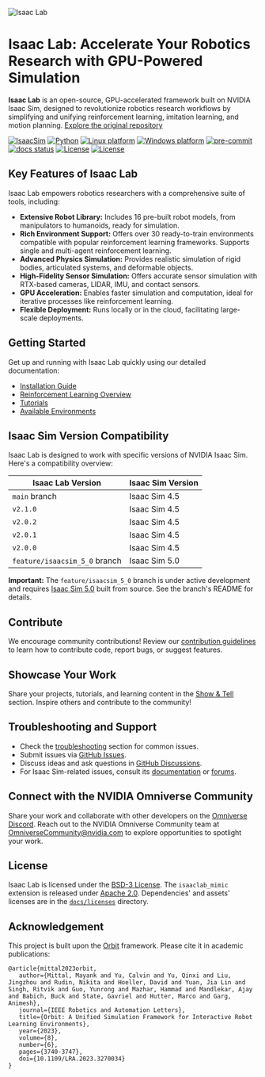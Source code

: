 ![Isaac Lab](docs/source/_static/isaaclab.jpg)

# Isaac Lab: Accelerate Your Robotics Research with GPU-Powered Simulation

**Isaac Lab** is an open-source, GPU-accelerated framework built on NVIDIA Isaac Sim, designed to revolutionize robotics research workflows by simplifying and unifying reinforcement learning, imitation learning, and motion planning.  [Explore the original repository](https://github.com/isaac-sim/IsaacLab)

[![IsaacSim](https://img.shields.io/badge/IsaacSim-4.5.0-silver.svg)](https://docs.isaacsim.omniverse.nvidia.com/latest/index.html)
[![Python](https://img.shields.io/badge/python-3.10-blue.svg)](https://docs.python.org/3/whatsnew/3.10.html)
[![Linux platform](https://img.shields.io/badge/platform-linux--64-orange.svg)](https://releases.ubuntu.com/20.04/)
[![Windows platform](https://img.shields.io/badge/platform-windows--64-orange.svg)](https://www.microsoft.com/en-us/)
[![pre-commit](https://img.shields.io/github/actions/workflow/status/isaac-sim/IsaacLab/pre-commit.yaml?logo=pre-commit&logoColor=white&label=pre-commit&color=brightgreen)](https://github.com/isaac-sim/IsaacLab/actions/workflows/pre-commit.yaml)
[![docs status](https://img.shields.io/github/actions/workflow/status/isaac-sim/IsaacLab/docs.yaml?label=docs&color=brightgreen)](https://github.com/isaac-sim/IsaacLab/actions/workflows/docs.yaml)
[![License](https://img.shields.io/badge/license-BSD--3-yellow.svg)](https://opensource.org/licenses/BSD-3-Clause)
[![License](https://img.shields.io/badge/license-Apache--2.0-yellow.svg)](https://opensource.org/license/apache-2-0)

## Key Features of Isaac Lab

Isaac Lab empowers robotics researchers with a comprehensive suite of tools, including:

*   **Extensive Robot Library:** Includes 16 pre-built robot models, from manipulators to humanoids, ready for simulation.
*   **Rich Environment Support:** Offers over 30 ready-to-train environments compatible with popular reinforcement learning frameworks. Supports single and multi-agent reinforcement learning.
*   **Advanced Physics Simulation:** Provides realistic simulation of rigid bodies, articulated systems, and deformable objects.
*   **High-Fidelity Sensor Simulation:** Offers accurate sensor simulation with RTX-based cameras, LIDAR, IMU, and contact sensors.
*   **GPU Acceleration:** Enables faster simulation and computation, ideal for iterative processes like reinforcement learning.
*   **Flexible Deployment:**  Runs locally or in the cloud, facilitating large-scale deployments.

## Getting Started

Get up and running with Isaac Lab quickly using our detailed documentation:

*   [Installation Guide](https://isaac-sim.github.io/IsaacLab/main/source/setup/installation/index.html#local-installation)
*   [Reinforcement Learning Overview](https://isaac-sim.github.io/IsaacLab/main/source/overview/reinforcement-learning/rl_existing_scripts.html)
*   [Tutorials](https://isaac-sim.github.io/IsaacLab/main/source/tutorials/index.html)
*   [Available Environments](https://isaac-sim.github.io/IsaacLab/main/source/overview/environments.html)

## Isaac Sim Version Compatibility

Isaac Lab is designed to work with specific versions of NVIDIA Isaac Sim.  Here's a compatibility overview:

| Isaac Lab Version             | Isaac Sim Version |
| ----------------------------- | ----------------- |
| `main` branch                 | Isaac Sim 4.5     |
| `v2.1.0`                      | Isaac Sim 4.5     |
| `v2.0.2`                      | Isaac Sim 4.5     |
| `v2.0.1`                      | Isaac Sim 4.5     |
| `v2.0.0`                      | Isaac Sim 4.5     |
| `feature/isaacsim_5_0` branch | Isaac Sim 5.0     |

**Important:**  The `feature/isaacsim_5_0` branch is under active development and requires [Isaac Sim 5.0](https://github.com/isaac-sim/IsaacSim) built from source.  See the branch's README for details.

## Contribute

We encourage community contributions!  Review our [contribution guidelines](https://isaac-sim.github.io/IsaacLab/main/source/refs/contributing.html) to learn how to contribute code, report bugs, or suggest features.

## Showcase Your Work

Share your projects, tutorials, and learning content in the [Show & Tell](https://github.com/isaac-sim/IsaacLab/discussions/categories/show-and-tell) section. Inspire others and contribute to the community!

## Troubleshooting and Support

*   Check the [troubleshooting](https://isaac-sim.github.io/IsaacLab/main/source/refs/troubleshooting.html) section for common issues.
*   Submit issues via [GitHub Issues](https://github.com/isaac-sim/IsaacLab/issues).
*   Discuss ideas and ask questions in [GitHub Discussions](https://github.com/isaac-sim/IsaacLab/discussions).
*   For Isaac Sim-related issues, consult its [documentation](https://docs.omniverse.nvidia.com/app_isaacsim/app_isaacsim/overview.html) or [forums](https://forums.developer.nvidia.com/c/agx-autonomous-machines/isaac/67).

## Connect with the NVIDIA Omniverse Community

Share your work and collaborate with other developers on the [Omniverse Discord](https://discord.com/invite/nvidiaomniverse). Reach out to the NVIDIA Omniverse Community team at OmniverseCommunity@nvidia.com to explore opportunities to spotlight your work.

## License

Isaac Lab is licensed under the [BSD-3 License](LICENSE). The `isaaclab_mimic` extension is released under [Apache 2.0](LICENSE-mimic). Dependencies' and assets' licenses are in the [`docs/licenses`](docs/licenses) directory.

## Acknowledgement

This project is built upon the [Orbit](https://isaac-orbit.github.io/) framework.  Please cite it in academic publications:

```
@article{mittal2023orbit,
   author={Mittal, Mayank and Yu, Calvin and Yu, Qinxi and Liu, Jingzhou and Rudin, Nikita and Hoeller, David and Yuan, Jia Lin and Singh, Ritvik and Guo, Yunrong and Mazhar, Hammad and Mandlekar, Ajay and Babich, Buck and State, Gavriel and Hutter, Marco and Garg, Animesh},
   journal={IEEE Robotics and Automation Letters},
   title={Orbit: A Unified Simulation Framework for Interactive Robot Learning Environments},
   year={2023},
   volume={8},
   number={6},
   pages={3740-3747},
   doi={10.1109/LRA.2023.3270034}
}
```